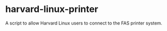# harvard-linux-printer
A script to allow Harvard Linux users to connect to the FAS printer system. 
